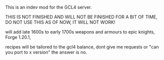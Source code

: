 This is an indev mod for the GCL4 server. 

THIS IS NOT FINISHED AND WILL NOT BE FINISHED FOR A BIT OF TIME, DO NOT USE THIS AS OF NOW, IT WILL NOT WORK!

will add late 1600s to early 1700s weapons and armours to epic knights, Forge 1.20.1,

recipes will be tailored to the gcl4 balance, dont give me requests or "can you port to x version" the answer is no.
